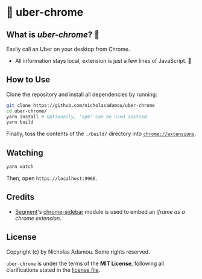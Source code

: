 # 🚗 uber-chrome

## What is _uber-chrome_? 🤔

Easily call an Uber on your desktop from Chrome.

- All information stays local, extension is just a few lines of JavaScript. 🎉

## How to Use

Clone the repository and install all dependencies by running:

```bash
git clone https://github.com/nicholasadamou/uber-chrome
cd uber-chrome/
yarn install # Optionally, 'npm' can be used instead.
yarn build
```

Finally, toss the contents of the `./build/` directory into [`chrome://extensions`](chrome://extensions).

## Watching

```bash
yarn watch
```

Then, open `https://localhost:9966`.

## Credits

- [Segment](https://open.segment.com/)'s [chrome-sidebar](https://www.npmjs.com/package/chrome-sidebar) module is used to embed an _iframe as a chrome extension_.

## License

Copyright (c) by Nicholas Adamou. Some rights reserved.

`uber-chrome` is under the terms of the **MIT License**, following all clarifications stated in the [license file](license.md).
